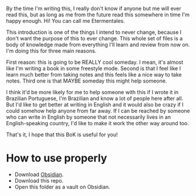 By the time I'm writing this, I really don't know if anyone but me will ever read this, but as long as me from the future read this somewhere in time I'm happy enough. Hi! You can call me Etermentales.

This introduction is one of the things I intend to never change, because I don't want the purpose of this to ever change. This whole set of files is a body of knowledge made from everything I'll learn and review from now on. I'm doing this for three main reasons.

First reason: this is going to be REALLY cool someday. I mean, it's almost like I'm writing a book in some freestyle mode. Second is that I feel like I learn much better from taking notes and this feels like a nice way to take notes. Third one is that MAYBE someday this might help someone.

I think it'd be more likely for me to help someone with this if I wrote it in Brazilian Portuguese, I'm Brazilian and know a lot of people here after all. But I'd like to get better at writing in English and it would also be crazy if I could somehow help anyone from far away. If I can be reached by someone who can write in English by someone that not necessarily lives in an English-speaking country, I'd like to make it work the other way around too.

That's it, I hope that this BoK is useful for you!

# How to use properly

- Download [Obsidian](https://obsidian.md/).
- Download this repo.
- Open this folder as a vault on Obsidian.
